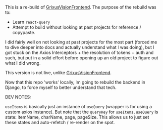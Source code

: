 This is a re-build of [GrixusVisionFrontend](https://github.com/hikemalliday/GrixusVisionFrontend). The purpose of the rebuild was to:

- Learn `react-query`
- Attempt to build without looking at past projects for reference / copypaste.

I did fairly well on not looking at past projects for the most part (forced me to dive deeper into docs and actually understand what I was doing), but I got stuck on the Axios Interceptors + the resolution of tokens + auth and such, but put in a solid effort before opening up an old project to figure out what I did wrong.

This version is not live, unlike [GrixusVisionFrontend](https://github.com/hikemalliday/GrixusVisionFrontend). 

Now that this repo 'works' locally, Im going to rebuild the backend in Django, to force myself to better understand that tech.

DEV NOTES:

`useItems` is basically just an instance of `useQuery` (wrapper is for using a custom axios instance). But note that the `queryKey` for `useItems.useQuery` is state: itemName, charName, page, pageSize. This allows us to just set these states and auto-refetch / re-render on the spot.
